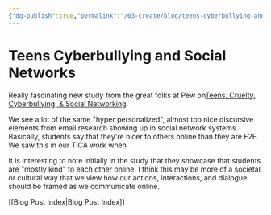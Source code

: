 ```yaml
---
{"dg-publish":true,"permalink":"/03-create/blog/teens-cyberbullying-and-social-networks/","title":"Teens, Cyberbullying, & Social Networks","tags":["cyberbullying","social-networking"]}
---
```


# Teens Cyberbullying and Social Networks

Really fascinating new study from the great folks at Pew on[Teens, Cruelty, Cyberbullying, & Social Networking](http://pewresearch.org/pubs/2128/social-media-teens-bullying-internet-privacy-email-cyberbullying-facebook-myspace-twitter).

We see a lot of the same "hyper personalized", almost too nice discursive elements from email research showing up in social network systems. Basically, students say that they're nicer to others online than they are F2F. We saw this in our TICA work when

It is interesting to note initially in the study that they showcase that students are "mostly kind" to each other online. I think this may be more of a societal, or cultural way that we view how our actions, interactions, and dialogue should be framed as we communicate online.

[[Blog Post Index\|Blog Post Index]]